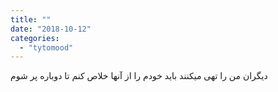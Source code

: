 ```yaml
---
title: ""
date: "2018-10-12"
categories: 
  - "tytomood"
---
```


دیگران من را تهی میکنند باید خودم را از آنها خلاص کنم تا دوباره پر شوم
